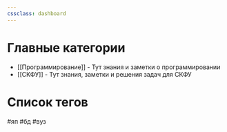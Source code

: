 ```yaml
---
cssclass: dashboard
---
```


# Главные категории
- [[Программирование]] - Тут знания и заметки о программировании
- [[СКФУ]] - Тут знания, заметки и решения задач для СКФУ

# Список тегов
#яп #бд #вуз 
